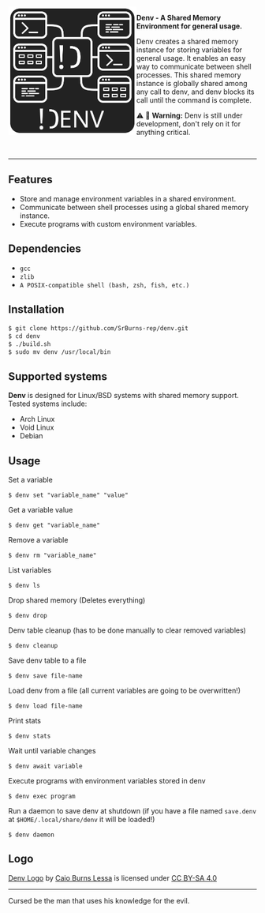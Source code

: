 <img align="left" style="width:260px" src="resources/denv-logo.svg" width="260px">

**Denv - A Shared Memory Environment for general usage.** 

Denv creates a shared memory instance for storing variables for general usage. It enables an easy way to communicate between shell processes. This shared memory instance is globally shared among any call to denv, and denv blocks its call until the command is complete.

:warning: :construction: **Warning:** Denv is still under development, don't rely on it for anything critical.

<br>

---

## Features
* Store and manage environment variables in a shared environment.
* Communicate between shell processes using a global shared memory instance.
* Execute programs with custom environment variables.

## Dependencies
* `gcc`
* `zlib`
* `A POSIX-compatible shell (bash, zsh, fish, etc.)`

## Installation
```shell
$ git clone https://github.com/SrBurns-rep/denv.git
$ cd denv
$ ./build.sh
$ sudo mv denv /usr/local/bin
```

## Supported systems
**Denv** is designed for Linux/BSD systems with shared memory support. Tested systems include:
* Arch Linux
* Void Linux
* Debian

## Usage
Set a variable
```shell
$ denv set "variable_name" "value"
```
Get a variable value
```shell
$ denv get "variable_name"
```
Remove a variable
```shell
$ denv rm "variable_name"
```
List variables
```shell
$ denv ls
```
Drop shared memory (Deletes everything)
```shell
$ denv drop
```
Denv table cleanup (has to be done manually to clear removed variables)
```shell
$ denv cleanup
```
Save denv table to a file
```shell
$ denv save file-name
```
Load denv from a file (all current variables are going to be overwritten!)
```shell
$ denv load file-name
```
Print stats
```shell
$ denv stats
```
Wait until variable changes
```shell
$ denv await variable
```
Execute programs with environment variables stored in denv
```shell
$ denv exec program
```
Run a daemon to save denv at shutdown (if you have a file named `save.denv` at  `$HOME/.local/share/denv` it will be loaded!)
```shell
$ denv daemon
```
## Logo
 <p xmlns:cc="http://creativecommons.org/ns#" xmlns:dct="http://purl.org/dc/terms/"><a property="dct:title" rel="cc:attributionURL" href="https://github.com/SrBurns-rep/denv/blob/main/resources/denv-logo.svg">Denv Logo</a> by <a rel="cc:attributionURL dct:creator" property="cc:attributionName" href="https://github.com/SrBurns-rep">Caio Burns Lessa</a> is licensed under <a href="https://creativecommons.org/licenses/by-sa/4.0/?ref=chooser-v1" target="_blank" rel="license noopener noreferrer" style="display:inline-block;">CC BY-SA 4.0<img style="height:22px!important;margin-left:3px;vertical-align:text-bottom;" src="https://mirrors.creativecommons.org/presskit/icons/cc.svg?ref=chooser-v1" alt=""><img style="height:22px!important;margin-left:3px;vertical-align:text-bottom;" src="https://mirrors.creativecommons.org/presskit/icons/by.svg?ref=chooser-v1" alt=""><img style="height:22px!important;margin-left:3px;vertical-align:text-bottom;" src="https://mirrors.creativecommons.org/presskit/icons/sa.svg?ref=chooser-v1" alt=""></a></p> 

---

Cursed be the man that uses his knowledge for the evil.
